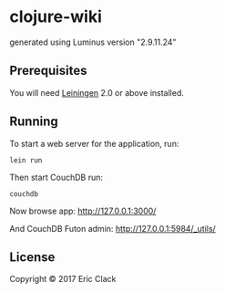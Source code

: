 # clojure-wiki

generated using Luminus version "2.9.11.24"

## Prerequisites

You will need [Leiningen][1] 2.0 or above installed.

[1]: https://github.com/technomancy/leiningen

## Running

To start a web server for the application, run:

    lein run
    
Then start CouchDB run:

    couchdb

Now browse app: http://127.0.0.1:3000/

And CouchDB Futon admin: http://127.0.0.1:5984/_utils/

## License

Copyright © 2017 Eric Clack
